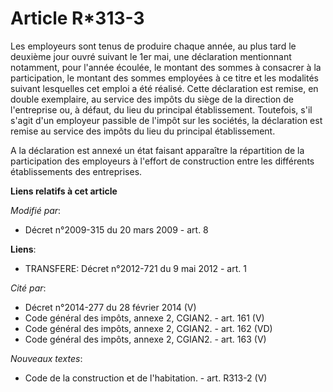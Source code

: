 # Article R*313-3

Les employeurs sont tenus de produire chaque année, au plus tard le deuxième jour ouvré suivant le 1er mai, une déclaration
mentionnant notamment, pour l'année écoulée, le montant des sommes à consacrer à la participation, le montant des sommes
employées à ce titre et les modalités suivant lesquelles cet emploi a été réalisé. Cette déclaration est remise, en double
exemplaire, au service des impôts du siège de la direction de l'entreprise ou, à défaut, du lieu du principal établissement.
Toutefois, s'il s'agit d'un employeur passible de l'impôt sur les sociétés, la déclaration est remise au service des impôts
du lieu du principal établissement.

A la déclaration est annexé un état faisant apparaître la répartition de la participation des employeurs à l'effort de
construction entre les différents établissements des entreprises.

**Liens relatifs à cet article**

_Modifié par_:

  - Décret n°2009-315 du 20 mars 2009 - art. 8

**Liens**:

  - TRANSFERE: Décret n°2012-721 du 9 mai 2012 - art. 1

_Cité par_:

  - Décret n°2014-277 du 28 février 2014 (V)
  - Code général des impôts, annexe 2, CGIAN2. - art. 161 (V)
  - Code général des impôts, annexe 2, CGIAN2. - art. 162 (VD)
  - Code général des impôts, annexe 2, CGIAN2. - art. 163 (V)

_Nouveaux textes_:

  - Code de la construction et de l'habitation. - art. R313-2 (V)
